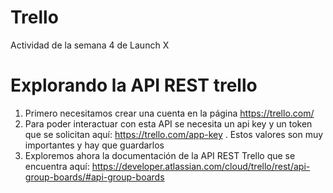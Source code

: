 # Trello
Actividad de la semana 4 de Launch X

# Explorando la API REST trello
1) Primero necesitamos crear una cuenta en la página  https://trello.com/
2) Para poder interactuar con esta API se necesita un api key y un token que se solicitan aquí: https://trello.com/app-key . Estos valores son muy importantes y hay que guardarlos
3) Exploremos ahora la documentación de la API REST Trello que se encuentra aquí: https://developer.atlassian.com/cloud/trello/rest/api-group-boards/#api-group-boards
